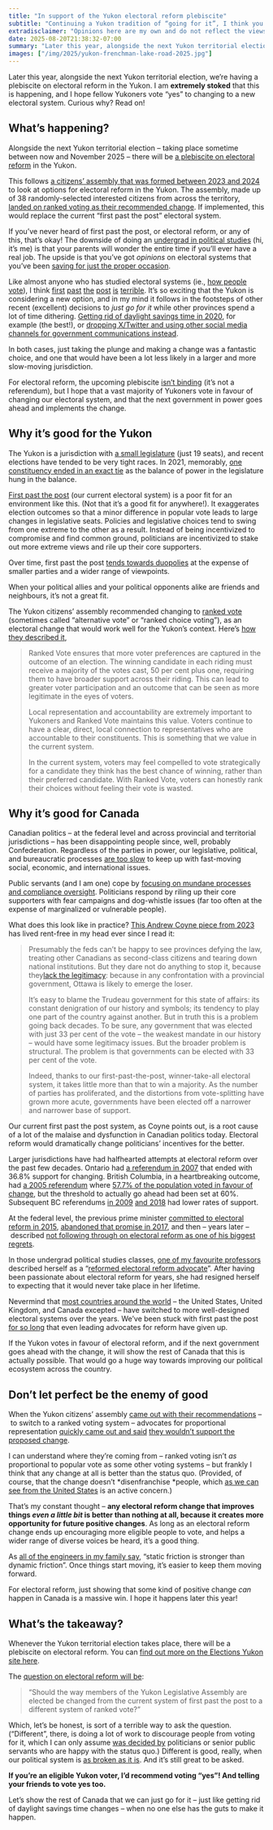 ```yaml
---
title: "In support of the Yukon electoral reform plebiscite"
subtitle: "Continuing a Yukon tradition of “going for it”, I think you should vote “yes” in the plebiscite coming up this year"
extradisclaimer: "Opinions here are my own and do not reflect the views of my employer. I am not affiliated with any political party or plebiscite campaign."
date: 2025-08-20T21:38:32-07:00
summary: "Later this year, alongside the next Yukon territorial election, we’re having a plebiscite on electoral reform in the Yukon. I am extremely stoked that this is happening, and I hope fellow Yukoners vote “yes” to changing to a new electoral system. Curious why? Read on!"
images: ["/img/2025/yukon-frenchman-lake-road-2025.jpg"]
---
```


Later this year, alongside the next Yukon territorial election, we’re having a plebiscite on electoral reform in the Yukon. I am **extremely stoked** that this is happening, and I hope fellow Yukoners vote “yes” to changing to a new electoral system. Curious why? Read on!

## What’s happening?

Alongside the next Yukon territorial election – taking place sometime between now and November 2025 – there will be [a plebiscite on electoral reform](https://electionsyukon.ca/en/plebiscites) in the Yukon. 

This follows [a citizens’ assembly that was formed between 2023 and 2024](https://www.yukoncitizensassembly.ca/) to look at options for electoral reform in the Yukon. The assembly, made up of 38 randomly-selected interested citizens from across the territory, [landed on ranked voting as their recommended change](https://www.yukoncitizensassembly.ca/ycaer-final-report-october-2024/). If implemented, this would replace the current “first past the post” electoral system. 

If you’ve never heard of first past the post, or electoral reform, or any of this, that’s okay! The downside of doing an [undergrad in political studies](https://artsandscience.usask.ca/politicalstudies/index.php) (hi, it’s me) is that your parents will wonder the entire time if you’ll ever have a real job. The upside is that you’ve got *opinions* on electoral systems that you’ve been [saving for just the proper occasion](https://www.youtube.com/watch?v=qGaoXAwl9kw). 

Like almost anyone who has studied electoral systems (ie., [how people vote](https://en.wikipedia.org/wiki/Electoral_system)), I think [first](https://www.cbc.ca/news/politics/the-pros-and-cons-of-canada-s-first-past-the-post-electoral-system-1.3116754) [past](https://electoral-reform.org.uk/whats-wrong-with-first-past-the-post/) [the](https://blogs.qub.ac.uk/pb-happ/2024/03/14/how-first-past-the-post-is-fundamentally-outdated-in-contemporary-british-politics/) [post](https://irpp.org/research-studies/changing-the-canadian-electoral-system/) [is](https://www.reddit.com/r/EndFPTP/comments/100vh2g/comment/j2kmjp5/) [terrible](https://www.fairvote.ca/first-past-post-must-go/). It’s so exciting that the Yukon is considering a new option, and in my mind it follows in the footsteps of other recent (excellent) decisions to *just go for it* while other provinces spend a lot of time dithering. [Getting rid of daylight savings time in 2020](/2021/03/10/yukon-stopped-doing-seasonal-time-changes-and-its-really-great/), for example (the best!), or [dropping X/Twitter and using other social media channels for government communications instead](/2025/06/09/the-yukon-government-switched-from-x-to-bluesky-other-canadian-governments-should-do-the-same/). 

In both cases, just taking the plunge and making a change was a fantastic choice, and one that would have been a lot less likely in a larger and more slow-moving jurisdiction. 

For electoral reform, the upcoming plebiscite [isn’t binding](https://electionsyukon.ca/en/plebiscites) (it’s not a referendum), but I hope that a vast majority of Yukoners vote in favour of changing our electoral system, and that the next government in power goes ahead and implements the change. 

## Why it’s good for the Yukon

The Yukon is a jurisdiction with [a small legislature](https://en.wikipedia.org/wiki/Yukon_Legislative_Assembly) (just 19 seats), and recent elections have tended to be very tight races. In 2021, memorably, [one constituency ended in an exact tie](https://www.cbc.ca/news/canada/north/yukon-election-tie-explained-1.5985532) as the balance of power in the legislature hung in the balance. 

[First past the post](https://en.wikipedia.org/wiki/First-past-the-post_voting) (our current electoral system) is a poor fit for an environment like this. (Not that it’s a good fit for anywhere!). It exaggerates election outcomes so that a minor difference in popular vote leads to large changes in legislative seats. Policies and legislative choices tend to swing from one extreme to the other as a result. Instead of being incentivized to compromise and find common ground, politicians are incentivized to stake out more extreme views and rile up their core supporters. 

Over time, first past the post [tends towards duopolies](https://en.wikipedia.org/wiki/Duverger%27s_law) at the expense of smaller parties and a wider range of viewpoints.

When your political allies and your political opponents alike are friends and neighbours, it’s not a great fit. 

The Yukon citizens’ assembly recommended changing to [ranked vote](https://en.wikipedia.org/wiki/Ranked_voting) (sometimes called “alternative vote” or “ranked choice voting”), as an electoral change that would work well for the Yukon’s context. Here’s [how they described it](https://www.yukoncitizensassembly.ca/ycaer-final-report-october-2024/),

> Ranked Vote ensures that more voter preferences are captured in the outcome of an election. The winning candidate in each riding must receive a majority of the votes cast, 50 per cent plus one, requiring them to have broader support across their riding. This can lead to greater voter participation and an outcome that can be seen as more legitimate in the eyes of voters.
> 
> Local representation and accountability are extremely important to Yukoners and Ranked Vote maintains this value. Voters continue to have a clear, direct, local connection to representatives who are accountable to their constituents. This is something that we value in the current system.
> 
> In the current system, voters may feel compelled to vote strategically for a candidate they think has the best chance of winning, rather than their preferred candidate. With Ranked Vote, voters can honestly rank their choices without feeling their vote is wasted.

## Why it’s good for Canada

Canadian politics – at the federal level and across provincial and territorial jurisdictions – has been disappointing people since, well, probably Confederation. Regardless of the parties in power, our legislative, political, and bureaucratic processes [are too slow](/2023/11/06/to-the-clerk-and-friends/) to keep up with fast-moving social, economic, and international issues. 

Public servants (and I am one) cope by [focusing on mundane processes and compliance oversight](/2023/09/26/coasian-hecks-or-when-the-people-in-charge-cant-change-things-either/). Politicians respond by riling up their core supporters with fear campaigns and dog-whistle issues (far too often at the expense of marginalized or vulnerable people). 

What does this look like in practice? [This Andrew Coyne piece from 2023](https://www.theglobeandmail.com/opinion/article-the-country-is-falling-apart-why-is-the-federal-government-so-hesitant/) has lived rent-free in my head ever since I read it:

> Presumably the feds can’t be happy to see provinces defying the law, treating other Canadians as second-class citizens and tearing down national institutions. But they dare not do anything to stop it, because they[lack the legitimacy](https://www.theglobeandmail.com/opinion/article-the-case-for-constitutional-crisis/): because in any confrontation with a provincial government, Ottawa is likely to emerge the loser.
> 
> It’s easy to blame the Trudeau government for this state of affairs: its constant denigration of our history and symbols; its tendency to play one part of the country against another. But in truth this is a problem going back decades. To be sure, any government that was elected with just 33 per cent of the vote – the weakest mandate in our history – would have some legitimacy issues. But the broader problem is structural. The problem is that governments can be elected with 33 per cent of the vote.
> 
> Indeed, thanks to our first-past-the-post, winner-take-all electoral system, it takes little more than that to win a majority. As the number of parties has proliferated, and the distortions from vote-splitting have grown more acute, governments have been elected off a narrower and narrower base of support.

Our current first past the post system, as Coyne points out, is a root cause of a lot of the malaise and dysfunction in Canadian politics today. Electoral reform would dramatically change politicians’ incentives for the better.

Larger jurisdictions have had halfhearted attempts at electoral reform over the past few decades. Ontario had [a referendum in 2007](https://en.wikipedia.org/wiki/2007_Ontario_electoral_reform_referendum) that ended with 36.8% support for changing. British Columbia, in a heartbreaking outcome, had [a 2005 referendum](https://en.wikipedia.org/wiki/2005_British_Columbia_electoral_reform_referendum) where [57.7% of the population voted in favour of change](https://en.wikipedia.org/wiki/2005_British_Columbia_electoral_reform_referendum#Results), but the threshold to actually go ahead had been set at 60%. Subsequent BC referendums [in 2009](https://en.wikipedia.org/wiki/2009_British_Columbia_electoral_reform_referendum) [and 2018](https://en.wikipedia.org/wiki/2018_British_Columbia_electoral_reform_referendum) had lower rates of support. 

At the federal level, the previous prime minister [committed to electoral reform in 2015](https://electoral-reform.org.uk/how-trudeau-missed-the-opportunity-for-electoral-reform-in-canada/), [abandoned that promise in 2017](https://democracy.ubc.ca/wp-content/uploads/sites/65/2025/03/Electoral-V2.pdf), and then – years later – described [not following through on electoral reform as one of his biggest regrets](https://www.cbc.ca/news/politics/trudeau-electoral-reform-biggest-regret-1.7426407). 

In those undergrad political studies classes, [one of my favourite professors](https://artsandscience.usask.ca/profile/LBerdahl) described herself as a “[reformed electoral reform advocate](https://web.archive.org/web/20110827185039/http://homepage.usask.ca/~svb702/notes/200910/pols205/#box2010-02-24)”. After having been passionate about electoral reform for years, she had resigned herself to expecting that it would never take place in her lifetime. 

Nevermind that [most countries around the world](https://en.wikipedia.org/wiki/Electoral_system#Systems_by_elected_body) – the United States, United Kingdom, and Canada excepted – have switched to more well-designed electoral systems over the years. We’ve been stuck with first past the post [for so long](https://irpp.org/research-studies/policy-matters-vol5-no9/) that even leading advocates for reform have given up. 

If the Yukon votes in favour of electoral reform, and if the next government goes ahead with the change, it will show the rest of Canada that this is actually possible. That would go a huge way towards improving our political ecosystem across the country. 

## Don’t let perfect be the enemy of good

When the Yukon citizens’ assembly [came out with their recommendations](https://www.yukoncitizensassembly.ca/ycaer-final-report-october-2024/) – to switch to a ranked voting system – advocates for proportional representation [quickly came out and said](https://www.cbc.ca/news/canada/north/elections-yukon-gearing-up-for-plebiscite-on-electoral-reform-1.7541239) [they wouldn’t support the proposed change](https://fairvoteyukon.ca/). 

I can understand where they’re coming from – ranked voting isn’t *as* proportional to popular vote as some other voting systems – but frankly I think that any change at all is better than the status quo. (Provided, of course, that the change doesn’t *disenfranchise *people, which [as we can see from the United States](https://ballardbrief.byu.edu/issue-briefs/disenfranchisement-and-suppression-of-black-voters-in-the-united-states) is an active concern.)

That’s my constant thought – **any electoral reform change that improves things *even a little bit* is better than nothing at all, because it creates more opportunity for future positive changes**. As long as an electoral reform change ends up encouraging more eligible people to vote, and helps a wider range of diverse voices be heard, it’s a good thing. 

As [all of the engineers in my family say](https://en.wikipedia.org/wiki/Friction), “static friction is stronger than dynamic friction”. Once things start moving, it’s easier to keep them moving forward. 

For electoral reform, just showing that some kind of positive change *can* happen in Canada is a massive win. I hope it happens later this year!

## What’s the takeaway?

Whenever the Yukon territorial election takes place, there will be a plebiscite on electoral reform. You can [find out more on the Elections Yukon site here](https://electionsyukon.ca/en/plebiscites).

The [question on electoral reform will be](https://electionsyukon.ca/en/yukon-news-big-question-yukoners-see-electoral-reform-ballot-first-time):

> “Should the way members of the Yukon Legislative Assembly are elected be changed from the current system of first past the post to a different system of ranked vote?”

Which, let’s be honest, is sort of a terrible way to ask the question. (“Different”, there, is doing a lot of work to discourage people from voting for it, which I can only assume [was decided by](https://yukon.ca/en/news/plebiscite-electoral-reform-be-held-next-territorial-election) politicians or senior public servants who are happy with the status quo.) Different is good, really, when our political system is [as broken as it is](/2022/05/17/everything-is-broken-and-no-one-seems-to-mind/). And it’s still great to be asked.

**If you’re an eligible Yukon voter, I’d recommend voting “yes”! And telling your friends to vote yes too.**

Let’s show the rest of Canada that we can just go for it – just like getting rid of daylight savings time changes – when no one else has the guts to make it happen.
